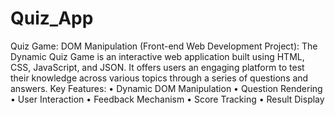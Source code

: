 # Quiz_App
Quiz Game: DOM Manipulation (Front-end Web Development Project): The Dynamic Quiz Game is an interactive web application built using HTML, CSS, JavaScript, and JSON. It offers users an engaging platform to test their knowledge across various topics through a series of questions and answers.
Key Features:
•	Dynamic DOM Manipulation
•	Question Rendering
•	User Interaction
•	Feedback Mechanism
•	Score Tracking
•	Result Display
